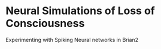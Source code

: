 # Neural Simulations of Loss of Consciousness

Experimenting with Spiking Neural networks in Brian2
